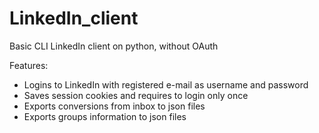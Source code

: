 # LinkedIn_client
Basic CLI LinkedIn client on python, without OAuth

Features:
* Logins to LinkedIn with registered e-mail as username and password
* Saves session cookies and requires to login only once
* Exports conversions from inbox to json files
* Exports groups information to json files
